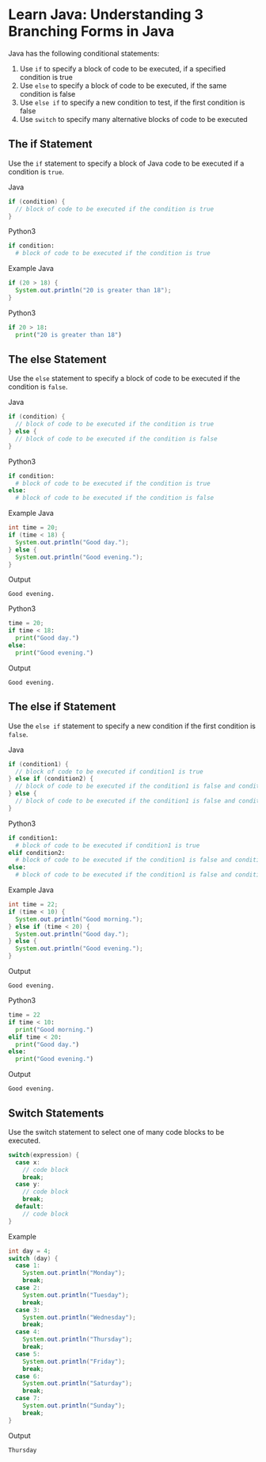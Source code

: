 # Learn Java: Understanding 3 Branching Forms in Java
Java has the following conditional statements:
1. Use `if` to specify a block of code to be executed, if a specified condition is true
2. Use `else` to specify a block of code to be executed, if the same condition is false
3. Use `else if` to specify a new condition to test, if the first condition is false
4. Use `switch` to specify many alternative blocks of code to be executed

## The if Statement
Use the `if` statement to specify a block of Java code to be executed if a condition is `true`.

Java
```java
if (condition) {
  // block of code to be executed if the condition is true
}
```
Python3
```python
if condition:
  # block of code to be executed if the condition is true
```

Example
Java
```java
if (20 > 18) {
  System.out.println("20 is greater than 18");
}
```
Python3
```python
if 20 > 18:
  print("20 is greater than 18")
```

## The else Statement
Use the `else` statement to specify a block of code to be executed if the condition is `false`.

Java
```java
if (condition) {
  // block of code to be executed if the condition is true
} else {
  // block of code to be executed if the condition is false
}
```
Python3
```python
if condition:
  # block of code to be executed if the condition is true
else:
  # block of code to be executed if the condition is false
```

Example
Java
```java
int time = 20;
if (time < 18) {
  System.out.println("Good day.");
} else {
  System.out.println("Good evening.");
}
```
Output
```text
Good evening.
```
Python3
```python
time = 20;
if time < 18:
  print("Good day.")
else:
  print("Good evening.")
```
Output
```text
Good evening.
```

## The else if Statement
Use the `else if` statement to specify a new condition if the first condition is `false`.

Java
```java
if (condition1) {
  // block of code to be executed if condition1 is true
} else if (condition2) {
  // block of code to be executed if the condition1 is false and condition2 is true
} else {
  // block of code to be executed if the condition1 is false and condition2 is false
}
```
Python3
```python
if condition1:
  # block of code to be executed if condition1 is true
elif condition2:
  # block of code to be executed if the condition1 is false and condition2 is true
else:
  # block of code to be executed if the condition1 is false and condition2 is false
```

Example
Java
```java
int time = 22;
if (time < 10) {
  System.out.println("Good morning.");
} else if (time < 20) {
  System.out.println("Good day.");
} else {
  System.out.println("Good evening.");
}
```
Output
```text
Good evening.
```
Python3
```python
time = 22
if time < 10:
  print("Good morning.")
elif time < 20:
  print("Good day.")
else:
  print("Good evening.")
```
Output
```text
Good evening.
```

## Switch Statements
Use the switch statement to select one of many code blocks to be executed.
```java
switch(expression) {
  case x:
    // code block
    break;
  case y:
    // code block
    break;
  default:
    // code block
}
```
Example
```java
int day = 4;
switch (day) {
  case 1:
    System.out.println("Monday");
    break;
  case 2:
    System.out.println("Tuesday");
    break;
  case 3:
    System.out.println("Wednesday");
    break;
  case 4:
    System.out.println("Thursday");
    break;
  case 5:
    System.out.println("Friday");
    break;
  case 6:
    System.out.println("Saturday");
    break;
  case 7:
    System.out.println("Sunday");
    break;
}
```
Output
```text
Thursday
```
